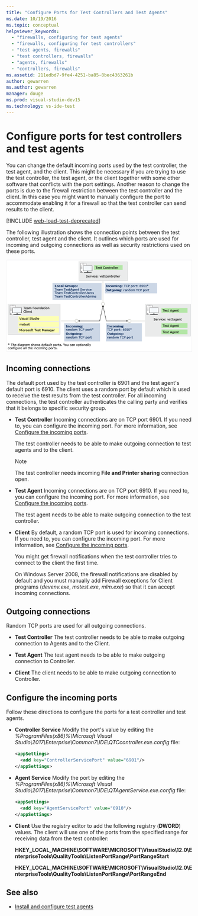 ```yaml
---
title: "Configure Ports for Test Controllers and Test Agents"
ms.date: 10/19/2016
ms.topic: conceptual
helpviewer_keywords:
  - "firewalls, configuring for test agents"
  - "firewalls, configuring for test controllers"
  - "test agents, firewalls"
  - "test controllers, firewalls"
  - "agents, firewalls"
  - "controllers, firewalls"
ms.assetid: 211edbd7-9fe4-4251-ba85-8bec4363261b
author: gewarren
ms.author: gewarren
manager: douge
ms.prod: visual-studio-dev15
ms.technology: vs-ide-test
---
```

# Configure ports for test controllers and test agents

You can change the default incoming ports used by the test controller, the test agent, and the client. This might be necessary if you are trying to use the test controller, the test agent, or the client together with some other software that conflicts with the port settings. Another reason to change the ports is due to the firewall restriction between the test controller and the client. In this case you might want to manually configure the port to accommodate enabling it for a firewall so that the test controller can send results to the client.

[!INCLUDE [web-load-test-deprecated](includes/web-load-test-deprecated.md)]

The following illustration shows the connection points between the test controller, test agent and the client. It outlines which ports are used for incoming and outgoing connections as well as security restrictions used on these ports.

![Test contoller and test agent ports and security](../test/media/test-controller-agent-firewall.png)

## Incoming connections

The default port used by the test controller is 6901 and the test agent's default port is 6910. The client uses a random port by default which is used to receive the test results from the test controller. For all incoming connections, the test controller authenticates the calling party and verifies that it belongs to specific security group.

- **Test Controller** Incoming connections are on TCP port 6901. If you need to, you can configure the incoming port. For more information, see [Configure the incoming ports](#configure-the-incoming-ports).

    The test controller needs to be able to make outgoing connection to test agents and to the client.

    > [!NOTE]
    > The test controller needs incoming **File and Printer sharing** connection open.

- **Test Agent** Incoming connections are on TCP port 6910. If you need to, you can configure the incoming port. For more information, see [Configure the incoming ports](#configure-the-incoming-ports).

   The test agent needs to be able to make outgoing connection to the test controller.

- **Client** By default, a random TCP port is used for incoming connections. If you need to, you can configure the incoming port. For more information, see [Configure the incoming ports](#configure-the-incoming-ports).

   You might get firewall notifications when the test controller tries to connect to the client the first time.

   On Windows Server 2008, the firewall notifications are disabled by default and you must manually add Firewall exceptions for Client programs (*devenv.exe*, *mstest.exe*, *mlm.exe*) so that it can accept incoming connections.

## Outgoing connections

Random TCP ports are used for all outgoing connections.

- **Test Controller** The test controller needs to be able to make outgoing connection to Agents and to the Client.

- **Test Agent** The test agent needs to be able to make outgoing connection to Controller.

- **Client** The client needs to be able to make outgoing connection to Controller.

## Configure the incoming ports

Follow these directions to configure the ports for a test controller and test agents.

- **Controller Service** Modify the port's value by editing the *%ProgramFiles(x86)%\Microsoft Visual Studio\2017\Enterprise\Common7\IDE\QTCcontroller.exe.config* file:

    ```xml
    <appSettings>
      <add key="ControllerServicePort" value="6901"/>
    </appSettings>
    ```

- **Agent Service** Modify the port by editing the *%ProgramFiles(x86)%\Microsoft Visual Studio\2017\Enterprise\Common7\IDE\QTAgentService.exe.config* file:

    ```xml
    <appSettings>
      <add key="AgentServicePort" value="6910"/>
    </appSettings>
    ```

- **Client** Use the registry editor to add the following registry (**DWORD**) values. The client will use one of the ports from the specified range for receiving data from the test controller:

     **HKEY_LOCAL_MACHINE\SOFTWARE\MICROSOFT\VisualStudio\12.0\EnterpriseTools\QualityTools\ListenPortRange\PortRangeStart**

     **HKEY_LOCAL_MACHINE\SOFTWARE\MICROSOFT\VisualStudio\12.0\EnterpriseTools\QualityTools\ListenPortRange\PortRangeEnd**

## See also

- [Install and configure test agents](../test/lab-management/install-configure-test-agents.md)